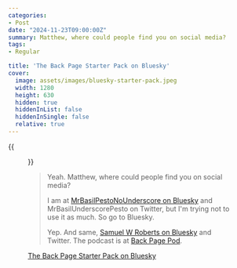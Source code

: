 ```yaml
---
categories:
- Post
date: "2024-11-23T09:00:00Z"
summary: Matthew, where could people find you on social media?
tags:
- Regular

title: 'The Back Page Starter Pack on Bluesky'
cover: 
  image: assets/images/bluesky-starter-pack.jpeg
  width: 1280
  height: 630
  hidden: true
  hiddenInList: false
  hiddenInSingle: false
  relative: true
---
```


{{<figure 
    src="/assets/images/social-media.jpeg" 
    alt="Social Media" 
    caption="Image Credit: SAFC_Jack91">}}

> Yeah. Matthew, where could people find you on social media?
>
> I am at [MrBasilPestoNoUnderscore on Bluesky](https://bsky.app/profile/did:plc:wsfjyvcbs76agcqnodwghl3p) and MrBasilUnderscorePesto on Twitter, but I'm trying not to use it as much. So go to Bluesky.
>
> Yep. And same, [Samuel W Roberts on Bluesky](https://bsky.app/profile/did:plc:47fbupzhmhxsntcu6uwvguil) and Twitter. The podcast is at [Back Page Pod](https://bsky.app/profile/did:plc:ia5cbn3kcza6xedetlwyc4tb).

[The Back Page Starter Pack on Bluesky](https://go.bsky.app/3YuTqMw)
